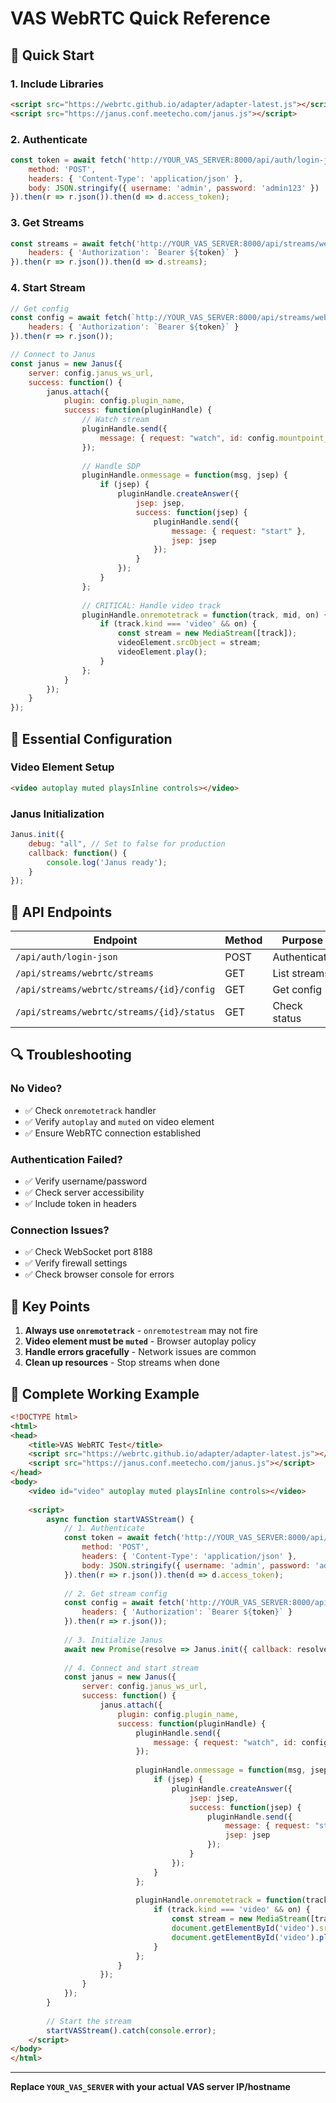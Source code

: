 # VAS WebRTC Quick Reference

## 🚀 Quick Start

### 1. Include Libraries
```html
<script src="https://webrtc.github.io/adapter/adapter-latest.js"></script>
<script src="https://janus.conf.meetecho.com/janus.js"></script>
```

### 2. Authenticate
```javascript
const token = await fetch('http://YOUR_VAS_SERVER:8000/api/auth/login-json', {
    method: 'POST',
    headers: { 'Content-Type': 'application/json' },
    body: JSON.stringify({ username: 'admin', password: 'admin123' })
}).then(r => r.json()).then(d => d.access_token);
```

### 3. Get Streams
```javascript
const streams = await fetch('http://YOUR_VAS_SERVER:8000/api/streams/webrtc/streams', {
    headers: { 'Authorization': `Bearer ${token}` }
}).then(r => r.json()).then(d => d.streams);
```

### 4. Start Stream
```javascript
// Get config
const config = await fetch(`http://YOUR_VAS_SERVER:8000/api/streams/webrtc/streams/${streamId}/config`, {
    headers: { 'Authorization': `Bearer ${token}` }
}).then(r => r.json());

// Connect to Janus
const janus = new Janus({
    server: config.janus_ws_url,
    success: function() {
        janus.attach({
            plugin: config.plugin_name,
            success: function(pluginHandle) {
                // Watch stream
                pluginHandle.send({
                    message: { request: "watch", id: config.mountpoint_id }
                });
                
                // Handle SDP
                pluginHandle.onmessage = function(msg, jsep) {
                    if (jsep) {
                        pluginHandle.createAnswer({
                            jsep: jsep,
                            success: function(jsep) {
                                pluginHandle.send({
                                    message: { request: "start" },
                                    jsep: jsep
                                });
                            }
                        });
                    }
                };
                
                // CRITICAL: Handle video track
                pluginHandle.onremotetrack = function(track, mid, on) {
                    if (track.kind === 'video' && on) {
                        const stream = new MediaStream([track]);
                        videoElement.srcObject = stream;
                        videoElement.play();
                    }
                };
            }
        });
    }
});
```

## 🔧 Essential Configuration

### Video Element Setup
```html
<video autoplay muted playsInline controls></video>
```

### Janus Initialization
```javascript
Janus.init({
    debug: "all", // Set to false for production
    callback: function() {
        console.log('Janus ready');
    }
});
```

## 📡 API Endpoints

| Endpoint | Method | Purpose |
|----------|--------|---------|
| `/api/auth/login-json` | POST | Authenticate |
| `/api/streams/webrtc/streams` | GET | List streams |
| `/api/streams/webrtc/streams/{id}/config` | GET | Get config |
| `/api/streams/webrtc/streams/{id}/status` | GET | Check status |

## 🔍 Troubleshooting

### No Video?
- ✅ Check `onremotetrack` handler
- ✅ Verify `autoplay` and `muted` on video element
- ✅ Ensure WebRTC connection established

### Authentication Failed?
- ✅ Verify username/password
- ✅ Check server accessibility
- ✅ Include token in headers

### Connection Issues?
- ✅ Check WebSocket port 8188
- ✅ Verify firewall settings
- ✅ Check browser console for errors

## 🎯 Key Points

1. **Always use `onremotetrack`** - `onremotestream` may not fire
2. **Video element must be `muted`** - Browser autoplay policy
3. **Handle errors gracefully** - Network issues are common
4. **Clean up resources** - Stop streams when done

## 📝 Complete Working Example

```html
<!DOCTYPE html>
<html>
<head>
    <title>VAS WebRTC Test</title>
    <script src="https://webrtc.github.io/adapter/adapter-latest.js"></script>
    <script src="https://janus.conf.meetecho.com/janus.js"></script>
</head>
<body>
    <video id="video" autoplay muted playsInline controls></video>
    
    <script>
        async function startVASStream() {
            // 1. Authenticate
            const token = await fetch('http://YOUR_VAS_SERVER:8000/api/auth/login-json', {
                method: 'POST',
                headers: { 'Content-Type': 'application/json' },
                body: JSON.stringify({ username: 'admin', password: 'admin123' })
            }).then(r => r.json()).then(d => d.access_token);
            
            // 2. Get stream config
            const config = await fetch('http://YOUR_VAS_SERVER:8000/api/streams/webrtc/streams/1/config', {
                headers: { 'Authorization': `Bearer ${token}` }
            }).then(r => r.json());
            
            // 3. Initialize Janus
            await new Promise(resolve => Janus.init({ callback: resolve }));
            
            // 4. Connect and start stream
            const janus = new Janus({
                server: config.janus_ws_url,
                success: function() {
                    janus.attach({
                        plugin: config.plugin_name,
                        success: function(pluginHandle) {
                            pluginHandle.send({
                                message: { request: "watch", id: config.mountpoint_id }
                            });
                            
                            pluginHandle.onmessage = function(msg, jsep) {
                                if (jsep) {
                                    pluginHandle.createAnswer({
                                        jsep: jsep,
                                        success: function(jsep) {
                                            pluginHandle.send({
                                                message: { request: "start" },
                                                jsep: jsep
                                            });
                                        }
                                    });
                                }
                            };
                            
                            pluginHandle.onremotetrack = function(track, mid, on) {
                                if (track.kind === 'video' && on) {
                                    const stream = new MediaStream([track]);
                                    document.getElementById('video').srcObject = stream;
                                    document.getElementById('video').play();
                                }
                            };
                        }
                    });
                }
            });
        }
        
        // Start the stream
        startVASStream().catch(console.error);
    </script>
</body>
</html>
```

---

**Replace `YOUR_VAS_SERVER` with your actual VAS server IP/hostname**
